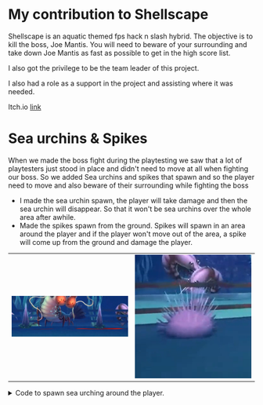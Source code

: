 # My contribution to Shellscape

Shellscape is an aquatic themed fps hack n slash hybrid. The objective is to kill the boss, Joe Mantis.
You will need to beware of your surrounding and take down Joe Mantis as fast as possible to get in the high score list. 

I also got the privilege to be the team leader of this project. 

I also had a role as a support in the project and assisting where it was needed.

 Itch.io [link](https://yrgo-game-creator.itch.io/shellscape)

# Sea urchins & Spikes

When we made the boss fight during the playtesting we saw that a lot of playtesters just stood in place and didn't need to move at all when fighting our boss. So we added Sea urchins and spikes that spawn and so the player need to move and also beware of their surrounding while fighting the boss
- I made the sea urchin spawn, the player will take damage and then the sea urchin will disappear. So that it won't be sea urchins over the whole area after awhile.
- Made the spikes spawn from the ground.
  Spikes will spawn in an area around the player and if the player won't move out of the area, a spike will come up from the ground and damage the player. 
<table>
  <tr>
    <td><img src="Images&Gifs/Spike shell.png"" width="400"></td>
    <td><img src="Images&Gifs/sea urchin.png" width="400"></td>
  </tr>
</table>

<details>
  <summary> Code to spawn sea urching around the player.   </summary>

  ```csharp

 public void SpawnUrchins(int urchinAmount)
 {
     for (int i = 0; i < urchinAmount; i++)
     {
         //randomPoint
         Vector3 RandomPoint = Random.insideUnitCircle * CircleArea;

         Vector3 randomPositionInCircle = new Vector3(Player.transform.position.x + RandomPoint.x, HeightofY, Player.transform.position.z + RandomPoint.y);
         newUrchin = Instantiate(urchinPreFab, randomPositionInCircle, Quaternion.identity);
         spawnedUrchins.Add(newUrchin);
     }
 }

  ```


# High Score
When the player starts the game a timer starts and ends when the player has defeated the boss. If the player is in the top 5 they can write their name and it will end up in the high score list in the menu. 

<table>
  <tr>
    <td><img src="Images&Gifs/HSmainShell.png" width="400"></td>
    <td><img src="Images&Gifs/newhighscoreshell.png" width="400"></td>
  </tr>
</table>




# Other
---

I also started and made a few attacks for the second boss but we realized that we wouldn't have time to implement it. 
